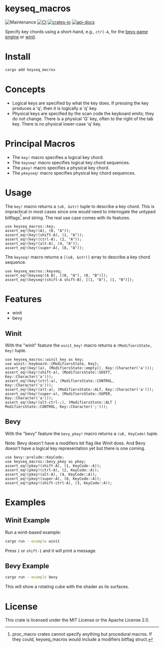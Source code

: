 # keyseq_macros
![Maintenance](https://img.shields.io/badge/maintenance-actively--developed-brightgreen.svg)
[![CI](https://github.com/shanecelis/keyseq_macros/actions/workflows/rust.yml/badge.svg)](https://github.com/shanecelis/keyseq_macros/actions)
  [![crates-io](https://img.shields.io/crates/v/keyseq_macros.svg)](https://crates.io/crates/keyseq_macros)
  [![api-docs](https://docs.rs/keyseq_macros/badge.svg)](https://docs.rs/keyseq_macros)

Specify key chords using a short-hand, e.g., `ctrl-A`, for the [bevy game engine](https://bevyengine.org) or [winit](https://github.com/rust-windowing/winit).

# Install

``` sh
cargo add keyseq_macros
```

# Concepts

* Logical keys are specified by what the key does. If pressing the key produces
  a 'q', then it is logically a 'q' key.
* Physical keys are specified by the scan code the keyboard emits; they do
  not change. There is a physical 'Q' key, often to the right of the tab key.
  There is no physical lower-case 'q' key.
  
# Principal Macros

* The `key!` macro specifies a logical key chord.
* The `keyseq!` macro specifies logical key chord sequences.
* The `pkey!` macro specifies a physical key chord.
* The `pkeyseq!` macro specifies physical key chord sequences.

# Usage

The `key!` macro returns a `(u8, &str)` tuple to describe a key chord. This is
impractical in most cases since one would need to interrogate the untyped
bitflags[^1] and string. The real use case comes with its features.

```
use keyseq_macros::key;
assert_eq!(key!(A), (0, "A"));
assert_eq!(key!(shift-A), (1, "A"));
assert_eq!(key!(ctrl-A), (2, "A"));
assert_eq!(key!(alt-A), (4, "A"));
assert_eq!(key!(super-A), (8, "A"));
```

The `keyseq!` macro returns a `[(u8, &str)]` array to describe a key chord sequence.

```
use keyseq_macros::keyseq;
assert_eq!(keyseq!(A B), [(0, "A"), (0, "B")]);
assert_eq!(keyseq!(shift-A shift-B), [(1, "A"), (1, "B")]);
```
# Features

* winit
* bevy

## Winit

With the "winit" feature the `winit_key!` macro returns a `(ModifiersState, Key)` tuple.

```
use keyseq_macros::winit_key as key;
use winit::keyboard::{ModifiersState, Key};
assert_eq!(key!(a), (ModifiersState::empty(), Key::Character('a')));
assert_eq!(key!(shift-a), (ModifiersState::SHIFT, Key::Character('a')));
assert_eq!(key!(ctrl-a), (ModifiersState::CONTROL, Key::Character('a')));
assert_eq!(key!(alt-a), (ModifiersState::ALT, Key::Character('a')));
assert_eq!(key!(super-a), (ModifiersState::SUPER, Key::Character('a')));
assert_eq!(key!(alt-ctrl-;), (ModifiersState::ALT | ModifiersState::CONTROL, Key::Character(';')));
```

## Bevy

With the "bevy" feature the `bevy_pkey!` macro returns a `(u8, KeyCode)` tuple.

Note: Bevy doesn't have a modifiers bit flag like Winit does. And Bevy doesn't
have a logical key representation yet but there is one coming.

```
use bevy::prelude::KeyCode;
use keyseq_macros::bevy_pkey as pkey;
assert_eq!(pkey!(shift-A), (1, KeyCode::A));
assert_eq!(pkey!(ctrl-A), (2, KeyCode::A));
assert_eq!(pkey!(alt-A), (4, KeyCode::A));
assert_eq!(pkey!(super-A), (8, KeyCode::A));
assert_eq!(pkey!(shift-ctrl-A), (3, KeyCode::A));
```

# Examples

## Winit Example
Run a winit-based example:

``` sh
cargo run --example winit
```

Press `1` or `shift-1` and it will print a message.

## Bevy Example

``` sh
cargo run --example bevy
```

This will show a rotating cube with the shader as its surfaces.

# License

This crate is licensed under the MIT License or the Apache License 2.0.

[^1]: proc_macro crates cannot specify anything but procedural macros. If they
    could, keyseq_macros would include a modifiers bitflag struct.
